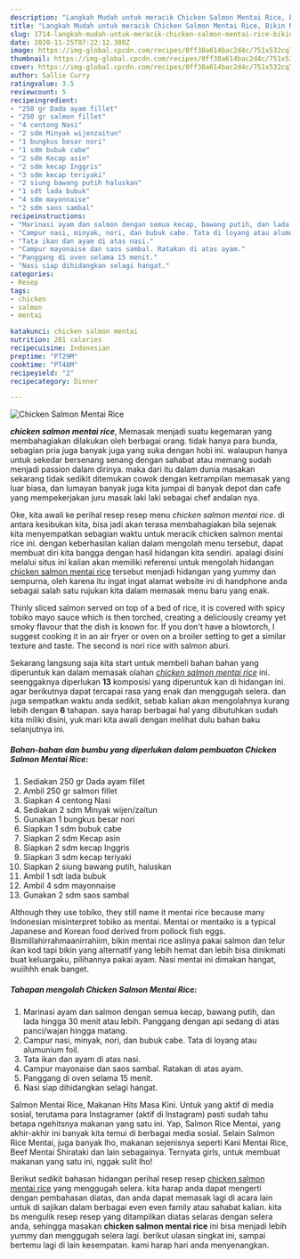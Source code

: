 ```yaml
---
description: "Langkah Mudah untuk meracik Chicken Salmon Mentai Rice, Bikin Ngiler"
title: "Langkah Mudah untuk meracik Chicken Salmon Mentai Rice, Bikin Ngiler"
slug: 1714-langkah-mudah-untuk-meracik-chicken-salmon-mentai-rice-bikin-ngiler
date: 2020-11-25T07:22:12.380Z
image: https://img-global.cpcdn.com/recipes/0ff38a614bac2d4c/751x532cq70/chicken-salmon-mentai-rice-foto-resep-utama.jpg
thumbnail: https://img-global.cpcdn.com/recipes/0ff38a614bac2d4c/751x532cq70/chicken-salmon-mentai-rice-foto-resep-utama.jpg
cover: https://img-global.cpcdn.com/recipes/0ff38a614bac2d4c/751x532cq70/chicken-salmon-mentai-rice-foto-resep-utama.jpg
author: Sallie Curry
ratingvalue: 3.5
reviewcount: 5
recipeingredient:
- "250 gr Dada ayam fillet"
- "250 gr salmon fillet"
- "4 centong Nasi"
- "2 sdm Minyak wijenzaitun"
- "1 bungkus besar nori"
- "1 sdm bubuk cabe"
- "2 sdm Kecap asin"
- "2 sdm kecap Inggris"
- "3 sdm kecap teriyaki"
- "2 siung bawang putih haluskan"
- "1 sdt lada bubuk"
- "4 sdm mayonnaise"
- "2 sdm saos sambal"
recipeinstructions:
- "Marinasi ayam dan salmon dengan semua kecap, bawang putih, dan lada hingga 30 menit atau lebih. Panggang dengan api sedang di atas panci/wajan hingga matang."
- "Campur nasi, minyak, nori, dan bubuk cabe. Tata di loyang atau alumunium foil."
- "Tata ikan dan ayam di atas nasi."
- "Campur mayonaise dan saos sambal. Ratakan di atas ayam."
- "Panggang di oven selama 15 menit."
- "Nasi siap dihidangkan selagi hangat."
categories:
- Resep
tags:
- chicken
- salmon
- mentai

katakunci: chicken salmon mentai 
nutrition: 201 calories
recipecuisine: Indonesian
preptime: "PT29M"
cooktime: "PT48M"
recipeyield: "2"
recipecategory: Dinner

---
```



![Chicken Salmon Mentai Rice](https://img-global.cpcdn.com/recipes/0ff38a614bac2d4c/751x532cq70/chicken-salmon-mentai-rice-foto-resep-utama.jpg)

<b><i>chicken salmon mentai rice</i></b>, Memasak menjadi suatu kegemaran yang membahagiakan dilakukan oleh berbagai orang. tidak hanya para bunda, sebagian pria juga banyak juga yang suka dengan hobi ini. walaupun hanya untuk sekedar bersenang senang dengan sahabat atau memang sudah menjadi passion dalam dirinya. maka dari itu dalam dunia masakan sekarang tidak sedikit ditemukan cowok dengan ketrampilan memasak yang luar biasa, dan lumayan banyak juga kita jumpai di banyak depot dan cafe yang mempekerjakan juru masak laki laki sebagai chef andalan nya.

Oke, kita awali ke perihal resep resep menu <i>chicken salmon mentai rice</i>. di antara kesibukan kita, bisa jadi akan terasa membahagiakan bila sejenak kita menyempatkan sebagian waktu untuk meracik chicken salmon mentai rice ini. dengan keberhasilan kalian dalam mengolah menu tersebut, dapat membuat diri kita bangga dengan hasil hidangan kita sendiri. apalagi disini melalui situs ini kalian akan memiliki referensi untuk mengolah hidangan <u>chicken salmon mentai rice</u> tersebut menjadi hidangan yang yummy dan sempurna, oleh karena itu ingat ingat alamat website ini di handphone anda sebagai salah satu rujukan kita dalam memasak menu baru yang enak.

Thinly sliced salmon served on top of a bed of rice, it is covered with spicy tobiko mayo sauce which is then torched, creating a deliciously creamy yet smoky flavour that the dish is known for. If you don&#39;t have a blowtorch, I suggest cooking it in an air fryer or oven on a broiler setting to get a similar texture and taste. The second is nori rice with salmon aburi.


Sekarang langsung saja kita start untuk membeli bahan bahan yang diperuntuk kan dalam memasak olahan <u><i>chicken salmon mentai rice</i></u> ini. seenggaknya diperlukan <b>13</b> komposisi yang diperuntuk kan di hidangan ini. agar berikutnya dapat tercapai rasa yang enak dan menggugah selera. dan juga sempatkan waktu anda sedikit, sebab kalian akan mengolahnya kurang lebih dengan <b>6</b> tahapan. saya harap berbagai hal yang dibutuhkan sudah kita miliki disini, yuk mari kita awali dengan melihat dulu bahan baku selanjutnya ini.

<!--inarticleads1-->

##### Bahan-bahan dan bumbu yang diperlukan dalam pembuatan Chicken Salmon Mentai Rice:

1. Sediakan 250 gr Dada ayam fillet
1. Ambil 250 gr salmon fillet
1. Siapkan 4 centong Nasi
1. Sediakan 2 sdm Minyak wijen/zaitun
1. Gunakan 1 bungkus besar nori
1. Siapkan 1 sdm bubuk cabe
1. Siapkan 2 sdm Kecap asin
1. Siapkan 2 sdm kecap Inggris
1. Siapkan 3 sdm kecap teriyaki
1. Siapkan 2 siung bawang putih, haluskan
1. Ambil 1 sdt lada bubuk
1. Ambil 4 sdm mayonnaise
1. Gunakan 2 sdm saos sambal


Although they use tobiko, they still name it mentai rice because many Indonesian misinterpret tobiko as mentai. Mentai or mentaiko is a typical Japanese and Korean food derived from pollock fish eggs. Bismillahirrahmaanirrahiim, bikin mentai rice aslinya pakai salmon dan telur ikan kod tapi bikin yang alternatif yang lebih hemat dan lebih bisa dinikmati buat keluargaku, pilihannya pakai ayam. Nasi mentai ini dimakan hangat, wuiihhh enak banget. 

<!--inarticleads2-->

##### Tahapan mengolah Chicken Salmon Mentai Rice:

1. Marinasi ayam dan salmon dengan semua kecap, bawang putih, dan lada hingga 30 menit atau lebih. Panggang dengan api sedang di atas panci/wajan hingga matang.
1. Campur nasi, minyak, nori, dan bubuk cabe. Tata di loyang atau alumunium foil.
1. Tata ikan dan ayam di atas nasi.
1. Campur mayonaise dan saos sambal. Ratakan di atas ayam.
1. Panggang di oven selama 15 menit.
1. Nasi siap dihidangkan selagi hangat.


Salmon Mentai Rice, Makanan Hits Masa Kini. Untuk yang aktif di media sosial, terutama para Instagramer (aktif di Instagram) pasti sudah tahu betapa ngehitsnya makanan yang satu ini. Yap, Salmon Rice Mentai, yang akhir-akhir ini banyak kita temui di berbagai media sosial. Selain Salmon Rice Mentai, juga banyak lho, makanan sejenisnya seperti Kani Mentai Rice, Beef Mentai Shirataki dan lain sebagainya. Ternyata girls, untuk membuat makanan yang satu ini, nggak sulit lho! 

Berikut sedikit bahasan hidangan perihal resep resep <u>chicken salmon mentai rice</u> yang menggugah selera. kita harap anda dapat mengerti dengan pembahasan diatas, dan anda dapat memasak lagi di acara lain untuk di sajikan dalam berbagai even even family atau sahabat kalian. kita bs mengulik resep resep yang ditampilkan diatas selaras dengan selera anda, sehingga masakan <b>chicken salmon mentai rice</b> ini bisa menjadi lebih yummy dan menggugah selera lagi. berikut ulasan singkat ini, sampai bertemu lagi di lain kesempatan. kami harap hari anda menyenangkan.
